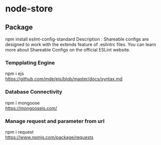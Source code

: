 # node-store

## Package
npm install eslint-config-standard
Description : Shareable configs are designed to work with the extends feature of .eslintrc files. You can learn more about Shareable Configs on the official ESLint website.

### Tempplating Engine 
  npm i ejs <br/>
  https://github.com/mde/ejs/blob/master/docs/syntax.md

###  Database Connectivity
  npm i mongoose <br/>
  https://mongoosejs.com/
  
### Manage request and parameter from url 
  npm i request <br/>
   https://www.npmjs.com/package/requests






